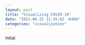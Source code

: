 ```yaml
---
layout: post
title: "Visualizing COVID-19"
date: "2021-06-22 11:35:02 -0400"
categories: "visualization"
---
```


Intial
